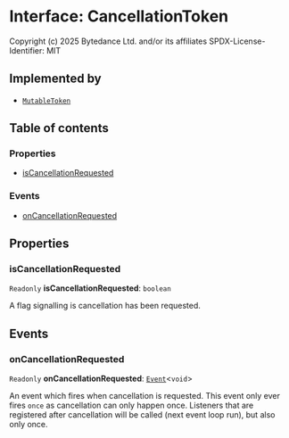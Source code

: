 # Interface: CancellationToken

Copyright (c) 2025 Bytedance Ltd. and/or its affiliates
SPDX-License-Identifier: MIT

## Implemented by

* [`MutableToken`](/auto-docs/editor/classes/MutableToken.md)

## Table of contents

### Properties

* [isCancellationRequested](/auto-docs/editor/interfaces/CancellationToken-1.md#iscancellationrequested)

### Events

* [onCancellationRequested](/auto-docs/editor/interfaces/CancellationToken-1.md#oncancellationrequested)

## Properties

### isCancellationRequested

`Readonly` **isCancellationRequested**: `boolean`

A flag signalling is cancellation has been requested.

## Events

### onCancellationRequested

`Readonly` **onCancellationRequested**: [`Event`](/auto-docs/editor/interfaces/Event-1.md)<`void`>

An event which fires when cancellation is requested. This event
only ever fires `once` as cancellation can only happen once. Listeners
that are registered after cancellation will be called (next event loop run),
but also only once.
